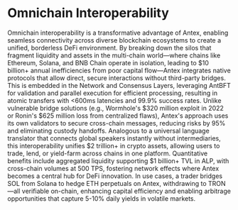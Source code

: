 # Omnichain Interoperability

Omnichain interoperability is a transformative advantage of Antex, enabling seamless connectivity across diverse blockchain ecosystems to create a unified, borderless DeFi environment. By breaking down the silos that fragment liquidity and assets in the multi-chain world—where chains like Ethereum, Solana, and BNB Chain operate in isolation, leading to $10 billion+ annual inefficiencies from poor capital flow—Antex integrates native protocols that allow direct, secure interactions without third-party bridges. This is embedded in the Network and Consensus Layers, leveraging AntBFT for validation and parallel execution for efficient processing, resulting in atomic transfers with <600ms latencies and 99.9% success rates. Unlike vulnerable bridge solutions (e.g., Wormhole's $320 million exploit in 2022 or Ronin's $625 million loss from centralized flaws), Antex's approach uses its own validators to secure cross-chain messages, reducing risks by 95% and eliminating custody handoffs. Analogous to a universal language translator that connects global speakers instantly without intermediaries, this interoperability unifies $2 trillion+ in crypto assets, allowing users to trade, lend, or yield-farm across chains in one platform. Quantitative benefits include aggregated liquidity supporting $1 billion+ TVL in ALP, with cross-chain volumes at 500 TPS, fostering network effects where Antex becomes a central hub for DeFi innovation. In use cases, a trader bridges SOL from Solana to hedge ETH perpetuals on Antex, withdrawing to TRON—all verifiable on-chain, enhancing capital efficiency and enabling arbitrage opportunities that capture 5-10% daily yields in volatile markets.
